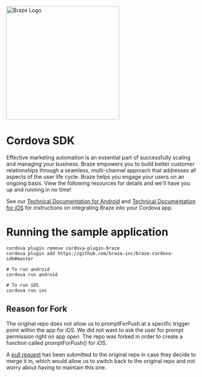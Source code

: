 <img src="https://github.com/braze-inc/braze-cordova-sdk/blob/master/braze-logo.png" width="300" title="Braze Logo" />

# Cordova SDK

Effective marketing automation is an essential part of successfully scaling and managing your business. Braze empowers you to build better customer relationships through a seamless, multi-channel approach that addresses all aspects of the user life cycle. Braze helps you engage your users on an ongoing basis. View the following resources for details and we'll have you up and running in no time!

See our [Technical Documentation for Android](https://www.braze.com/docs/developer_guide/platform_integration_guides/cordova/initial_sdk_setup/android/) and [Technical Documentation for iOS](https://www.braze.com/docs/developer_guide/platform_integration_guides/cordova/initial_sdk_setup/ios/) for instructions on integrating Braze into your Cordova app.

# Running the sample application

```
cordova plugin remove cordova-plugin-braze
cordova plugin add https://github.com/braze-inc/braze-cordova-sdk#master

# To run android
cordova run android

# To run iOS
cordova run ios
```

## Reason for Fork

The original repo does not allow us to promptForPush at a specific trigger point within the app for iOS. We did not want to ask the user for prompt permission right on app open.
The repo was forked in order to create a function called promptForPush() for iOS.

A [pull request](https://github.com/Appboy/appboy-cordova-sdk/pull/68) has been submitted to the original repo in case they decide to merge it in, which would allow us to switch back to the original repo and not worry about having to maintain this one.

